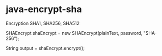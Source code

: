 # java-encrypt-sha
Encryption SHA1, SHA256, SHA512

SHAEncrypt shaEncrypt = new SHAEncrypt(plainText, password, "SHA-256");

String output = shaEncrypt.encrypt();

